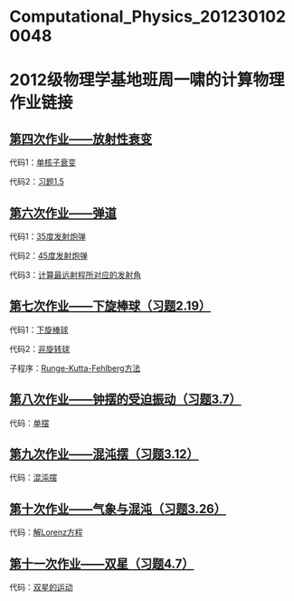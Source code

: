 # Computational_Physics_2012301020048
# 2012级物理学基地班周一啸的计算物理作业链接

## [第四次作业——放射性衰变](https://github.com/zhouyx48/Computational_Physics_2012301020048/blob/master/Documents/Courses/Computational%20Physics/exercise4--radioactive_decay/作业.md)

代码1：[单核子衰变](https://github.com/zhouyx48/Computational_Physics_2012301020048/blob/master/Documents/Courses/Computational%20Physics/exercise4--radioactive_decay/exercise4--decay.f90) 

代码2：[习题1.5](https://github.com/zhouyx48/Computational_Physics_2012301020048/blob/master/Documents/Courses/Computational%20Physics/exercise4--radioactive_decay/exercise4--two_nuclei_decay.f90) 

## [第六次作业——弹道](https://github.com/zhouyx48/Computational_Physics_2012301020048/blob/master/Documents/Courses/Computational%20Physics/exercise6--cannon_shell_trajectory/%E4%BD%9C%E4%B8%9A.md)

代码1：[35度发射炮弹](https://github.com/zhouyx48/Computational_Physics_2012301020048/blob/master/Documents/Courses/Computational%20Physics/exercise6--cannon_shell_trajectory/ex6--cannon_shell_trajectory_35.f90) 

代码2：[45度发射炮弹](https://github.com/zhouyx48/Computational_Physics_2012301020048/blob/master/Documents/Courses/Computational%20Physics/exercise6--cannon_shell_trajectory/ex6--cannon_shell_trajectory_45.f90)

代码3：[计算最远射程所对应的发射角](https://github.com/zhouyx48/Computational_Physics_2012301020048/blob/master/Documents/Courses/Computational%20Physics/exercise6--cannon_shell_trajectory/ex6--cannon_traj_max_range.f90)

## [第七次作业——下旋棒球（习题2.19）](https://github.com/zhouyx48/Computational_Physics_2012301020048/blob/master/Documents/Courses/Computational_Physics/exercise7--backspin_baseball/%E4%BD%9C%E4%B8%9A.md)

代码1：[下旋棒球](https://github.com/zhouyx48/Computational_Physics_2012301020048/blob/master/Documents/Courses/Computational_Physics/exercise7--backspin_baseball/backspin_baseball.f90)

代码2：[非旋转球](https://github.com/zhouyx48/Computational_Physics_2012301020048/blob/master/Documents/Courses/Computational_Physics/exercise7--backspin_baseball/nospin_baseball.f90)

子程序：[Runge-Kutta-Fehlberg方法](http://people.sc.fsu.edu/~jburkardt/f_src/rkf45/rkf45.html)

## [第八次作业——钟摆的受迫振动（习题3.7）](https://github.com/zhouyx48/Computational_Physics_2012301020048/blob/master/Documents/Courses/Computational_Physics/exercise8--forced_pendulum/%E4%BD%9C%E4%B8%9A.md)

代码：[单摆](https://github.com/zhouyx48/Computational_Physics_2012301020048/blob/master/Documents/Courses/Computational_Physics/exercise8--forced_pendulum/forced_pendulum.f90)

## [第九次作业——混沌摆（习题3.12）](https://github.com/zhouyx48/Computational_Physics_2012301020048/blob/master/Documents/Courses/Computational_Physics/exercise9--pendulum_and_chaos/%E4%BD%9C%E4%B8%9A.md)

代码：[混沌摆](https://github.com/zhouyx48/Computational_Physics_2012301020048/blob/master/Documents/Courses/Computational_Physics/exercise9--pendulum_and_chaos/chaos.f90)

## [第十次作业——气象与混沌（习题3.26）](https://github.com/zhouyx48/Computational_Physics_2012301020048/blob/master/Documents/Courses/Computational_Physics/exercise10--Lorenz_model/%E4%BD%9C%E4%B8%9A.md)

代码：[解Lorenz方程](https://github.com/zhouyx48/Computational_Physics_2012301020048/blob/master/Documents/Courses/Computational_Physics/exercise10--Lorenz_model/Lorenz_model.f90)

## [第十一次作业——双星（习题4.7）](https://github.com/zhouyx48/Computational_Physics_2012301020048/blob/master/Documents/Courses/Computational_Physics/exercise11--binary_motion/%E4%BD%9C%E4%B8%9A.md)

代码：[双星的运动](https://github.com/zhouyx48/Computational_Physics_2012301020048/blob/master/Documents/Courses/Computational_Physics/exercise11--binary_motion/binary.f90)
